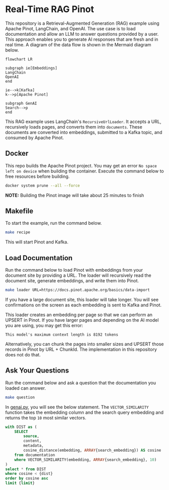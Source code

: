 # Real-Time RAG Pinot

This repository is a Retrieval-Augmented Generation (RAG) example using Apache Pinot,  LangChain, and OpenAI. The use case is to load documentation and allow an LLM to answer questions provided by a user. This approach enables you to generate AI responses that are fresh and in real time. A diagram of the data flow is shown in the Mermaid diagram below.

```mermaid
flowchart LR

subgraph ie[Embeddings]
LangChain
OpenAI
end

ie-->k[Kafka]
k-->p[Apache Pinot]

subgraph GenAI
Search-->p
end

```

This RAG example uses LangChain's `RecursiveUrlLoader`. It accepts a URL, recursively loads pages, and converts them into `documents`. These documents are converted into embeddings, submitted to a Kafka topic, and consumed by Apache Pinot.

## Docker

This repo builds the Apache Pinot project. You may get an error `No space left on device` when building the container. Execute the command below to free resources before building.

```bash
docker system prune --all --force
```

**NOTE:** Building the Pinot image will take about 25 minutes to finish

## Makefile

To start the example, run the command below.

```bash
make recipe
```

This will start Pinot and Kafka.

## Load Documentation

Run the command below to load Pinot with embeddings from your document site by providing a URL. The loader will recursively read the document site, generate embeddings, and write them into Pinot.

```bash
make loader URL=https://docs.pinot.apache.org/basics/data-import
```

If you have a large document site, this loader will take longer. You will see confirmations on the screen as each embedding is sent to Kafka and Pinot.

This loader creates an embedding per page so that we can perform an UPSERT in Pinot. If you have larger pages and depending on the AI model you are using, you may get this error:

```
This model's maximum context length is 8192 tokens
```

Alternatively, you can chunk the pages into smaller sizes and UPSERT those records in Pinot by URL + ChunkId. The implementation in this repository does not do that.

## Ask Your Questions

Run the command below and ask a question that the documentation you loaded can answer.

```bash
make question
```

In [genai.py](docker/genai.py), you will see the below statement. The `VECTOR_SIMILARITY` function takes the embedding column and the search query embedding and returns the top `10` most similar vectors.

```sql
with DIST as (
    SELECT 
        source, 
        content, 
        metadata,
        cosine_distance(embedding, ARRAY{search_embedding}) AS cosine
    from documentation
    where VECTOR_SIMILARITY(embedding, ARRAY{search_embedding}, 10)
)
select * from DIST
where cosine < {dist}
order by cosine asc
limit {limit}
```
